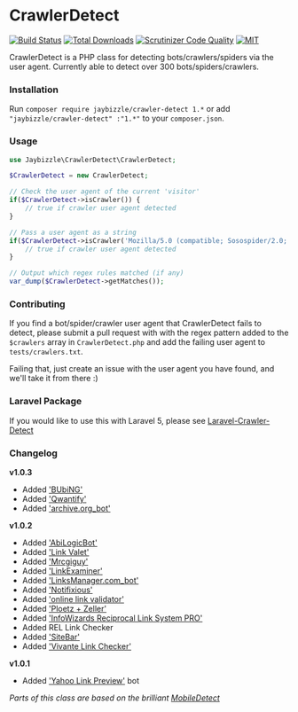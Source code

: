 CrawlerDetect
=======
[![Build Status](https://img.shields.io/travis/JayBizzle/Crawler-Detect.svg?style=flat-square)](https://travis-ci.org/JayBizzle/Crawler-Detect) [![Total Downloads](https://img.shields.io/packagist/dt/JayBizzle/Crawler-Detect.svg?style=flat-square)](https://packagist.org/packages/jaybizzle/crawler-detect)
[![Scrutinizer Code Quality](https://img.shields.io/scrutinizer/g/JayBizzle/Crawler-Detect.svg?style=flat-square)](https://scrutinizer-ci.com/g/JayBizzle/Crawler-Detect/?branch=master) [![MIT](https://img.shields.io/badge/license-MIT-ff69b4.svg?style=flat-square)](https://github.com/JayBizzle/Crawler-Detect)

CrawlerDetect is a PHP class for detecting bots/crawlers/spiders via the user agent. Currently able to detect over 300 bots/spiders/crawlers.

### Installation
Run `composer require jaybizzle/crawler-detect 1.*` or add `"jaybizzle/crawler-detect" :"1.*"` to your `composer.json`.

### Usage
```PHP
use Jaybizzle\CrawlerDetect\CrawlerDetect;

$CrawlerDetect = new CrawlerDetect;

// Check the user agent of the current 'visitor'
if($CrawlerDetect->isCrawler()) {
	// true if crawler user agent detected
}

// Pass a user agent as a string
if($CrawlerDetect->isCrawler('Mozilla/5.0 (compatible; Sosospider/2.0; +http://help.soso.com/webspider.htm)')) {
	// true if crawler user agent detected
}

// Output which regex rules matched (if any)
var_dump($CrawlerDetect->getMatches());
```

### Contributing
If you find a bot/spider/crawler user agent that CrawlerDetect fails to detect, please submit a pull request with with the regex pattern added to the `$crawlers` array in `CrawlerDetect.php` and add the failing user agent to `tests/crawlers.txt`.

Failing that, just create an issue with the user agent you have found, and we'll take it from there :)

### Laravel Package
If you would like to use this with Laravel 5, please see [Laravel-Crawler-Detect](https://github.com/JayBizzle/Laravel-Crawler-Detect)

### Changelog
**v1.0.3**
 - Added ['BUbiNG'](http://law.di.unimi.it/BUbiNG.html)
 - Added ['Qwantify'](https://www.qwant.com/)
 - Added ['archive.org_bot'](http://www.archive.org/details/archive.org_bot)

**v1.0.2**
 - Added ['AbiLogicBot'](http://www.abilogic.com/bot.html)
 - Added ['Link Valet'](http://www.htmlhelp.com/tools/valet/)
 - Added ['Mrcgiguy'](http://www.w3dir.com/cgi-bin)
 - Added ['LinkExaminer'](http://www.analogx.com/contents/download/network/lnkexam/Freeware.htm)
 - Added ['LinksManager.com_bot'](http://www.linksmanager.com/)
 - Added ['Notifixious'](http://notifixio.us)
 - Added ['online link validator'](http://www.dead-links.com/)
 - Added ['Ploetz + Zeller'](http://www.ploetz-zeller.de)
 - Added ['InfoWizards Reciprocal Link System PRO'](http://www.infowizards.com)
 - Added REL Link Checker
 - Added ['SiteBar'](http://sitebar.org/)
 - Added ['Vivante Link Checker'](http://www.vivante.com)

**v1.0.1**
 - Added ['Yahoo Link Preview'](https://help.yahoo.com/kb/mail/yahoo-link-preview-SLN23615.html) bot

_Parts of this class are based on the brilliant [MobileDetect](https://github.com/serbanghita/Mobile-Detect)_
